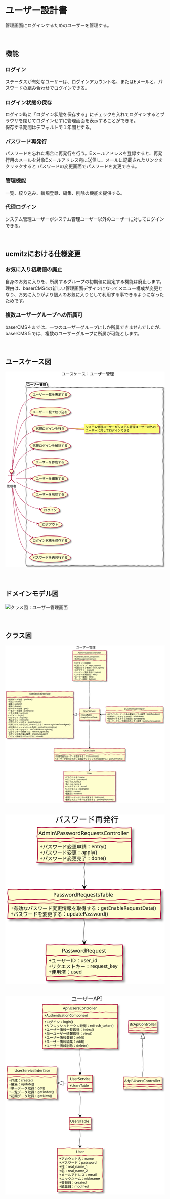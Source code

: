 # ユーザー設計書

管理画面にログインするためのユーザーを管理する。

　
## 機能
### ログイン
ステータスが有効なユーザーは、ログインアカウント名、またはEメールと、パスワードの組み合わせでログインできる。

### ログイン状態の保存
ログイン時に「ログイン状態を保存する」にチェックを入れてログインするとブラウザを閉じてログインせずに管理画面を表示することができる。  
保存する期間はデフォルトで１年間とする。

### パスワード再発行
パスワードを忘れた場合に再発行を行う。Eメールアドレスを登録すると、再発行用のメールを対象Eメールアドレス宛に送信し、メールに記載されたリンクをクリックすると パスワードの変更画面でパスワードを変更できる。

### 管理機能
一覧、絞り込み、新規登録、編集、削除の機能を提供する。

### 代理ログイン
システム管理ユーザーがシステム管理ユーザー以外のユーザーに対してログインできる。


　
## ucmitzにおける仕様変更

### お気に入り初期値の廃止
自身のお気に入りを、所属するグループの初期値に設定する機能は廃止します。  
理由は、baserCMS4の新しい管理画面デザインになってメニュー構成が変更となり、お気に入りがより個人のお気に入りとして利用する事できるようになったためです。

### 複数ユーザーグループへの所属可
baserCMS４までは、一つのユーザーグループにしか所属できませんでしたが、baserCMS５では、複数のユーザーグループに所属が可能とします。

　
## ユースケース図

![クラス図：ユーザー管理画面](../../svg/use_case/users.svg)

　
## ドメインモデル図

![クラス図：ユーザー管理画面](../../svg/domail_model/users.svg)

　
## クラス図

![クラス図：ユーザー管理画面](../../svg/class/manage_users.svg)

　
![クラス図：パスワード再発行](../../svg/class/manage_users_password_request.svg)

　
![クラス図：ユーザーAPI](../../svg/class/api_users.svg)
